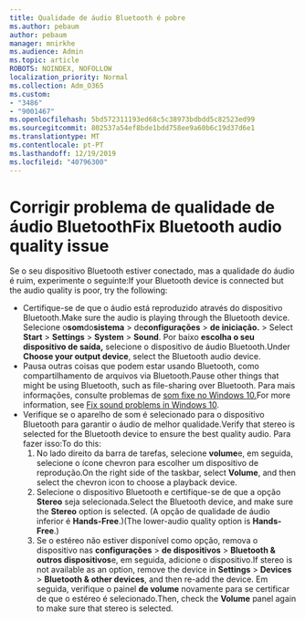 ```yaml
---
title: Qualidade de áudio Bluetooth é pobre
ms.author: pebaum
author: pebaum
manager: mnirkhe
ms.audience: Admin
ms.topic: article
ROBOTS: NOINDEX, NOFOLLOW
localization_priority: Normal
ms.collection: Adm_O365
ms.custom:
- "3486"
- "9001467"
ms.openlocfilehash: 5bd572311193ed68c5c38973bdbdd5c82523ed99
ms.sourcegitcommit: 802537a54ef8bde1bdd758ee9a60b6c19d37d6e1
ms.translationtype: MT
ms.contentlocale: pt-PT
ms.lasthandoff: 12/19/2019
ms.locfileid: "40796300"
---
```

# <a name="fix-bluetooth-audio-quality-issue"></a><span data-ttu-id="bfc79-102">Corrigir problema de qualidade de áudio Bluetooth</span><span class="sxs-lookup"><span data-stu-id="bfc79-102">Fix Bluetooth audio quality issue</span></span>

<span data-ttu-id="bfc79-103">Se o seu dispositivo Bluetooth estiver conectado, mas a qualidade do áudio é ruim, experimente o seguinte:</span><span class="sxs-lookup"><span data-stu-id="bfc79-103">If your Bluetooth device is connected but the audio quality is poor, try the following:</span></span>

- <span data-ttu-id="bfc79-104">Certifique-se de que o áudio está reproduzido através do dispositivo Bluetooth.</span><span class="sxs-lookup"><span data-stu-id="bfc79-104">Make sure the audio is playing through the Bluetooth device.</span></span> <span data-ttu-id="bfc79-105">Selecione o**som**do**sistema** > de**configurações** >  **de iniciação.** > </span><span class="sxs-lookup"><span data-stu-id="bfc79-105">Select **Start** > **Settings** > **System** > **Sound**.</span></span> <span data-ttu-id="bfc79-106">Por baixo **escolha o seu dispositivo de saída,** selecione o dispositivo de áudio Bluetooth.</span><span class="sxs-lookup"><span data-stu-id="bfc79-106">Under **Choose your output device**, select the Bluetooth audio device.</span></span>
- <span data-ttu-id="bfc79-107">Pausa outras coisas que podem estar usando Bluetooth, como compartilhamento de arquivos via Bluetooth.</span><span class="sxs-lookup"><span data-stu-id="bfc79-107">Pause other things that might be using Bluetooth, such as file-sharing over Bluetooth.</span></span> <span data-ttu-id="bfc79-108">Para mais informações, consulte problemas de [som fixe no Windows 10.](https://support.microsoft.com/help/4520288/windows-10-fix-sound-problems)</span><span class="sxs-lookup"><span data-stu-id="bfc79-108">For more information, see [Fix sound problems in Windows 10](https://support.microsoft.com/help/4520288/windows-10-fix-sound-problems).</span></span>
- <span data-ttu-id="bfc79-109">Verifique se o aparelho de som é selecionado para o dispositivo Bluetooth para garantir o áudio de melhor qualidade.</span><span class="sxs-lookup"><span data-stu-id="bfc79-109">Verify that stereo is selected for the Bluetooth device to ensure the best quality audio.</span></span> <span data-ttu-id="bfc79-110">Para fazer isso:</span><span class="sxs-lookup"><span data-stu-id="bfc79-110">To do this:</span></span> 
    1. <span data-ttu-id="bfc79-111">No lado direito da barra de tarefas, selecione **volume**e, em seguida, selecione o ícone chevron para escolher um dispositivo de reprodução.</span><span class="sxs-lookup"><span data-stu-id="bfc79-111">On the right side of the taskbar, select **Volume**, and then select the chevron icon to choose a playback device.</span></span>
    2. <span data-ttu-id="bfc79-112">Selecione o dispositivo Bluetooth e certifique-se de que a opção **Stereo** seja selecionada.</span><span class="sxs-lookup"><span data-stu-id="bfc79-112">Select the Bluetooth device, and make sure the **Stereo** option is selected.</span></span> <span data-ttu-id="bfc79-113">(A opção de qualidade de áudio inferior é **Hands-Free**.)</span><span class="sxs-lookup"><span data-stu-id="bfc79-113">(The lower-audio quality option is **Hands-Free**.)</span></span>
    3. <span data-ttu-id="bfc79-114">Se o estéreo não estiver disponível como opção, remova o dispositivo nas **configurações** > **de dispositivos** > **Bluetooth & outros dispositivos**e, em seguida, adicione o dispositivo.</span><span class="sxs-lookup"><span data-stu-id="bfc79-114">If stereo is not available as an option, remove the device in **Settings** > **Devices** > **Bluetooth & other devices**, and then re-add the device.</span></span> <span data-ttu-id="bfc79-115">Em seguida, verifique o painel **de volume** novamente para se certificar de que o estéreo é selecionado.</span><span class="sxs-lookup"><span data-stu-id="bfc79-115">Then, check the **Volume** panel again to make sure that stereo is selected.</span></span>

